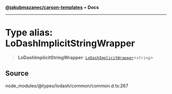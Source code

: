 [**@jakubmazanec/carson-templates**](../../../README.md) • **Docs**

---

# Type alias: LoDashImplicitStringWrapper

> **LoDashImplicitStringWrapper**:
> [`LoDashImplicitWrapper`](../interfaces/LoDashImplicitWrapper.md)\<`string`\>

## Source

node_modules/@types/lodash/common/common.d.ts:267
